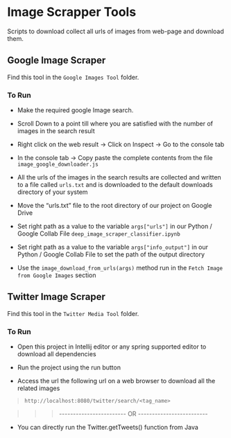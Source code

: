 # Image Scrapper Tools
Scripts to download collect all urls of images from web-page and download them.

## Google Image Scraper

Find this tool in the `Google Images Tool` folder.


### To Run

- Make the required google Image search.  

- Scroll Down to a point till where you are satisfied with the number of images in the search result

- Right click on the web result → Click on Inspect → Go to the console tab

- In the console tab → Copy paste the complete contents from the file ```image_google_downloader.js``` 

- All the urls of the images in the search results are collected and written to a file called ```urls.txt``` and is downloaded to the default downloads directory of your system

- Move the “urls.txt” file to the root directory of our project on Google Drive

- Set right path as a value to the variable ```args["urls"]``` in our Python / Google Collab File ```deep_image_scraper_classifier.ipynb```

- Set right path as a value to the variable ```args["info_output"]``` in our Python / Google Collab File to set the path of the output directory

- Use the ```image_download_from_urls(args)``` method run in the ```Fetch Image from Google Images``` section 



## Twitter Image Scraper

Find this tool in the `Twitter Media Tool` folder.

### To Run

- Open this project in Intellij editor or any spring supported editor to download all dependencies

- Run the project using the run button

- Access the url the following url on a web browser to download all the related images 

> `http://localhost:8080/twitter/search/<tag_name>`  

>>>  ------------------------ OR -------------------------

- You can directly run the Twitter.getTweets() function from Java


